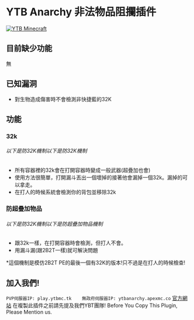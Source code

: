 # YTB Anarchy 非法物品阻攔插件
[![YTB Minecraft](https://cdn.discordapp.com/attachments/670974864127033345/670988822921609238/image0.jpg "YTB Minecraft")](https://cdn.discordapp.com/attachments/670974864127033345/670988822921609238/image0.jpg "YTB Minecraft")
## 目前缺少功能
無

## 已知漏洞
- 對生物造成傷害時不會檢測非快捷藍的32K

## 功能
### 32k

###### 以下是防32K機制以下是防32K機制
- 所有容器裡的32k會在打開容器時變成一般武器(超疊加也會)
- 使用方法很簡單，打開漏斗丟出一個壞掉的接著他會漏掉一個32k。漏掉的可以拿走。
- 在打人的時候系統會檢測你的背包並移除32k

### 防超疊加物品
###### 以下是防32K機制以下是防超疊加物品機制
- 跟32k一樣，在打開容器時會檢測，但打人不會。
- 用漏斗漏(跟2B2T一樣)就可解決問題


*這個機制是模仿2B2T PE的最後一個有32K的版本!只不過是在打人的時候檢查!

## 加入我們!
`PVP伺服器IP: play.ytbmc.tk    無政府伺服器IP: ytbanarchy.apexmc.co`
[官方網站](https://ytbminecraft.tk/ "官方網站")
在複製此插件之前請先提及我們YBT團隊!
Before You Copy This Plugin, Please Mention us.

